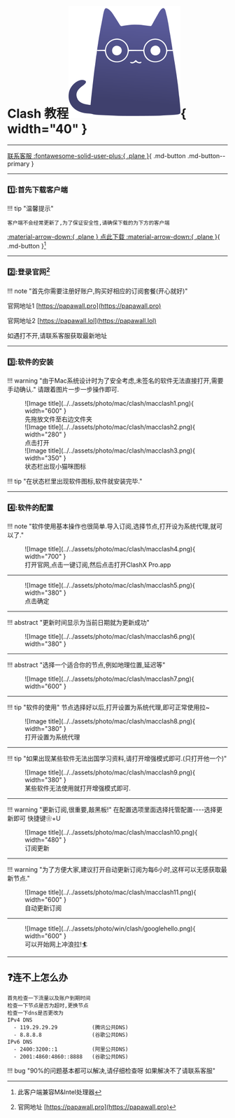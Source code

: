 # Clash 教程![Image title](../../assets/photo/win/clash/clashlogo.png){ width="40" }
---

[联系客服 :fontawesome-solid-user-plus:{ .plane }](../../chat.html){ .md-button .md-button--primary }

---

### 1️⃣:首先下载客户端
!!! tip "温馨提示"
    
    客户端不会经常更新了,为了保证安全性,请确保下载的为下方的客户端 
    
[:material-arrow-down:{ .plane } 点此下载 :material-arrow-down:{ .plane }](http://154.12.60.107:10010/Clash_Mac.dmg){ .md-button }[^1] 

---

### 2️⃣:登录官网[^2] 

!!! note "首先你需要注册好账户,购买好相应的订阅套餐(开心就好)"

官网地址1 [https://papawall.pro](https://papawall.pro)

官网地址2 [https://papawall.lol](https://papawall.lol)

如遇打不开,请联系客服获取最新地址
    
---

### 3️⃣:软件的安装
!!! warning "由于Mac系统设计时为了安全考虑,未签名的软件无法直接打开,需要手动确认."
    请跟着图片一步一步操作即可.
<figure markdown="span">
![Image title](../../assets/photo/mac/clash/macclash1.png){ width="600" }
  <figcaption>先拖放文件至右边文件夹</figcaption>
![Image title](../../assets/photo/mac/clash/macclash2.png){ width="280" }
  <figcaption>点击打开</figcaption>
![Image title](../../assets/photo/mac/clash/macclash3.png){ width="350" }
  <figcaption>状态栏出现小猫咪图标</figcaption>
</figure>
!!! tip "在状态栏里出现软件图标,软件就安装完毕."

---

### 4️⃣:软件的配置
!!! note "软件使用基本操作也很简单.导入订阅,选择节点,打开设为系统代理,就可以了."
<figure markdown="span">
![Image title](../../assets/photo/mac/clash/macclash4.png){ width="700" }
  <figcaption>打开官网,点击一键订阅,然后点击打开ClashX Pro.app</figcaption>
</figure>

---

<figure markdown="span">
![Image title](../../assets/photo/mac/clash/macclash5.png){ width="380" }
  <figcaption>点击确定</figcaption>
 </figure>

 ---

!!! abstract "更新时间显示为当前日期就为更新成功"
<figure markdown="span">
![Image title](../../assets/photo/mac/clash/macclash6.png){ width="380" }
</figure>

---

!!! abstract "选择一个适合你的节点,例如地理位置,延迟等"
<figure markdown="span"> 
![Image title](../../assets/photo/mac/clash/macclash7.png){ width="600" }
</figure>

---

!!! tip "软件的使用"
    节点选择好以后,打开设置为系统代理,即可正常使用拉~
<figure markdown="span">
![Image title](../../assets/photo/mac/clash/macclash8.png){ width="380" }
  <figcaption>打开设置为系统代理</figcaption>
</figure>

---

!!! tip "如果出现某些软件无法出国学习资料,请打开增强模式即可.(只打开他一个)"
<figure markdown="span">
![Image title](../../assets/photo/mac/clash/macclash9.png){ width="380" }
  <figcaption>某些软件无法使用就打开增强模式即可.</figcaption>
</figure>

---

!!! warning "更新订阅,很重要,敲黑板!"
    在配置选项里面选择托管配置----选择更新即可 快捷键❀+U
<figure markdown="span">
![Image title](../../assets/photo/mac/clash/macclash10.png){ width="480" }
  <figcaption>订阅更新</figcaption>
</figure>

---

!!! warning "为了方便大家,建议打开自动更新订阅为每6小时,这样可以无感获取最新节点."
<figure markdown="span">
![Image title](../../assets/photo/mac/clash/macclash11.png){ width="600" }
  <figcaption>自动更新订阅</figcaption>
</figure>

---

<figure markdown="span">
![Image title](../../assets/photo/win/clash/googlehello.png){ width="600" }
  <figcaption>可以开始网上冲浪拉!🏄‍</figcaption>
</figure>

---

## ❓连不上怎么办
    首先检查一下流量以及账户到期时间
    检查一下节点是否为超时,更换节点
    检查一下dns是否更改为
    IPv4 DNS
      - 119.29.29.29           (腾讯公共DNS)
      - 8.8.8.8                (谷歌公共DNS)
    IPv6 DNS
      - 2400:3200::1           (阿里公共DNS)
      - 2001:4860:4860::8888   (谷歌公共DNS)
!!! bug "90%的问题基本都可以解决,请仔细检查呀 如果解决不了请联系客服"





[^1]: 此客户端兼容M&Intel处理器
[^2]: 官网地址 [https://papawall.pro](https://papawall.pro)
